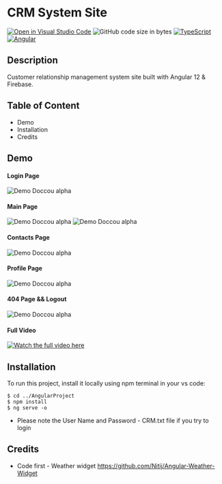 # CRM System Site
[![Open in Visual Studio Code](https://open.vscode.dev/badges/open-in-vscode.svg)](https://open.vscode.dev/HexaC/-angularAndFirebase-project)
![GitHub code size in bytes](https://img.shields.io/github/languages/code-size/HexaC/-angularAndFirebase-project)
[![TypeScript](https://badges.aleen42.com/src/typescript.svg)](https://www.typescriptlang.org/)
[![Angular](https://badges.aleen42.com/src/angular.svg)](https://angular.io/)


## Description
Customer relationship management system site built with Angular 12 &amp; Firebase. 

## Table of Content
- Demo
- Installation
- Credits

## Demo

#### Login Page
![Demo Doccou alpha](https://media.giphy.com/media/o1c7wnsMaJya7rFOnr/giphy.gif)

#### Main Page
![Demo Doccou alpha](https://media.giphy.com/media/D3TkMCZpkrFQf0LIrN/giphy.gif)
![Demo Doccou alpha](https://media.giphy.com/media/KXNEgE5sphfOgBoE4O/giphy.gif)

#### Contacts Page
![Demo Doccou alpha](https://media.giphy.com/media/JK6hJwg1H1suhChjXc/giphy.gif)

#### Profile Page
![Demo Doccou alpha](https://media.giphy.com/media/HRz3BaTLOmBtqd2U6x/giphy.gif)

#### 404 Page && Logout
![Demo Doccou alpha](https://media.giphy.com/media/SdFoK7o7s9KCLvpJ89/giphy.gif)

#### Full Video
[![Watch the full video here](https://youtu.be/fOOjJmgF2aU)](https://media.giphy.com/media/o1c7wnsMaJya7rFOnr/giphy.gif)

## Installation
To run this project, install it locally using npm terminal in your vs code:
```
$ cd ../AngularProject
$ npm install
$ ng serve -o
```
- Please note the User Name and Password - CRM.txt file if you try to login

## Credits
- Code first - Weather widget https://github.com/Nitij/Angular-Weather-Widget
